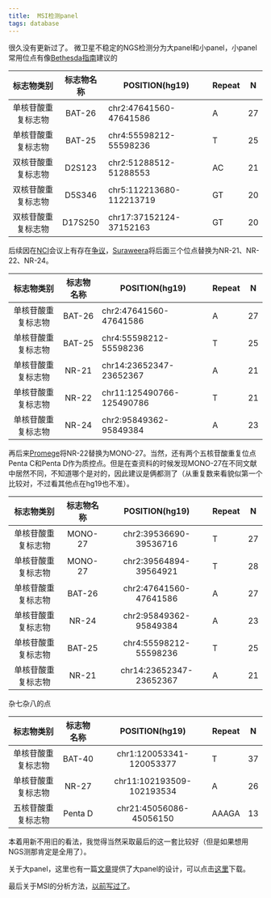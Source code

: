 ```yaml
---
title:  MSI检测panel
tags: database
---
```


很久没有更新过了。
微卫星不稳定的NGS检测分为大panel和小panel，小panel常用位点有像[Bethesda指南](https://www.ncbi.nlm.nih.gov/pubmed/11272898/)建议的

|     标志物类别     | 标志物名称 | POSITION(hg19)           | Repeat | N    |
| :----------------: | :--------: | ------------------------ | ------ | ---- |
| 单核苷酸重复标志物 |   BAT-26   | chr2:47641560-47641586   | A      | 27   |
| 单核苷酸重复标志物 |   BAT-25   | chr4:55598212-55598236   | T      | 25   |
| 双核苷酸重复标志物 |   D2S123   | chr2:51288512-51288553   | AC     | 21   |
| 双核苷酸重复标志物 |   D5S346   | chr5:112213680-112213719 | GT     | 20   |
| 双核苷酸重复标志物 |  D17S250   | chr17:37152124-37152163  | GT     | 20   |



后续因在[NCI](https://www.cancer.gov/)会议上有存在[争议](https://www.ncbi.nlm.nih.gov/pubmed/14970275/)，[Suraweera](https://www.ncbi.nlm.nih.gov/pubmed/12454837/)将后面三个位点替换为NR-21、NR-22、NR-24。

|     标志物类别     | 标志物名称 | POSITION(hg19)            | Repeat | N    |
| :----------------: | :--------: | ------------------------- | ------ | ---- |
| 单核苷酸重复标志物 |   BAT-26   | chr2:47641560-47641586    | A      | 27   |
| 单核苷酸重复标志物 |   BAT-25   | chr4:55598212-55598236    | T      | 25   |
| 单核苷酸重复标志物 |   NR-21    | chr14:23652347-23652367   | A      | 21   |
| 单核苷酸重复标志物 |   NR-22    | chr11:125490766-125490786 | T      | 21   |
| 单核苷酸重复标志物 |   NR-24    | chr2:95849362-95849384    | A      | 23   |



再后来[Promege](https://www.promega.com/-/media/files/resources/protocols/technical-manuals/0/msi-analysis-system1-2-protocol.pdf?la=en)将NR-22替换为MONO-27。当然，还有两个五核苷酸重复位点Penta C和Penta D作为质控点。但是在查资料的时候发现MONO-27在不同文献中居然不同，不知道哪个是对的，因此建议是俩都测了（从重复数来看貌似第一个比较对，不过看其他点在hg19也不准）。

|     标志物类别     | 标志物名称 |     POSITION(hg19)      | Repeat | N    |
| :----------------: | :--------: | :---------------------: | ------ | ---- |
| 单核苷酸重复标志物 |  MONO-27   | chr2:39536690-39536716  | T      | 27   |
| 单核苷酸重复标志物 |  MONO-27   | chr2:39564894-39564921  | T      | 28   |
| 单核苷酸重复标志物 |   BAT-26   | chr2:47641560-47641586  | A      | 27   |
| 单核苷酸重复标志物 |   NR-24    | chr2:95849362-95849384  | A      | 23   |
| 单核苷酸重复标志物 |   BAT-25   | chr4:55598212-55598236  | T      | 25   |
| 单核苷酸重复标志物 |   NR-21    | chr14:23652347-23652367 | A      | 21   |



杂七杂八的点

|     标志物类别     | 标志物名称 |      POSITION(hg19)       | Repeat | N    |
| :----------------: | :--------: | :-----------------------: | ------ | ---- |
| 单核苷酸重复标志物 |   BAT-40   | chr1:120053341-120053377  | T      | 37   |
| 单核苷酸重复标志物 |   NR-27    | chr11:102193509-102193534 | A      | 26   |
| 五核苷酸重复标志物 |  Penta D   |  chr21:45056086-45056150  | AAAGA  | 13   |





本着用新不用旧的看法，我觉得当然采取最后的这一套比较好（但是如果想用NGS测那肯定是全用了）。

关于大panel，这里也有一篇[文章](<https://www.ncbi.nlm.nih.gov/pmc/articles/PMC6190826/>)提供了大panel的设计，可以点击[这里](https://www.ncbi.nlm.nih.gov/pmc/articles/PMC6190826/bin/NIHMS991569-supplement-2.xlsx)下载。

最后关于MSI的分析方法，[以前写过了](<https://pzweuj.github.io/2019/10/15/msi.html>)。